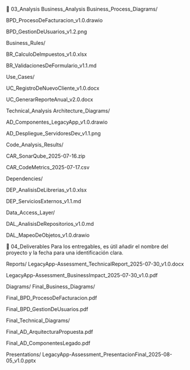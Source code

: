 📂 03_Analysis
Business_Analysis
Business_Process_Diagrams/

BPD_ProcesoDeFacturacion_v1.0.drawio

BPD_GestionDeUsuarios_v1.2.png

Business_Rules/

BR_CalculoDeImpuestos_v1.0.xlsx

BR_ValidacionesDeFormulario_v1.1.md

Use_Cases/

UC_RegistroDeNuevoCliente_v1.0.docx

UC_GenerarReporteAnual_v2.0.docx

Technical_Analysis
Architecture_Diagrams/

AD_Componentes_LegacyApp_v1.0.drawio

AD_Despliegue_ServidoresDev_v1.1.png

Code_Analysis_Results/

CAR_SonarQube_2025-07-16.zip

CAR_CodeMetrics_2025-07-17.csv

Dependencies/

DEP_AnalisisDeLibrerias_v1.0.xlsx

DEP_ServiciosExternos_v1.1.md

Data_Access_Layer/

DAL_AnalisisDeRepositorios_v1.0.md

DAL_MapeoDeObjetos_v1.0.drawio

🚚 04_Deliverables
Para los entregables, es útil añadir el nombre del proyecto y la fecha para una identificación clara.

Reports/
LegacyApp-Assessment_TechnicalReport_2025-07-30_v1.0.docx

LegacyApp-Assessment_BusinessImpact_2025-07-30_v1.0.pdf

Diagrams/
Final_Business_Diagrams/

Final_BPD_ProcesoDeFacturacion.pdf

Final_BPD_GestionDeUsuarios.pdf

Final_Technical_Diagrams/

Final_AD_ArquitecturaPropuesta.pdf

Final_AD_ComponentesLegado.pdf

Presentations/
LegacyApp-Assessment_PresentacionFinal_2025-08-05_v1.0.pptx